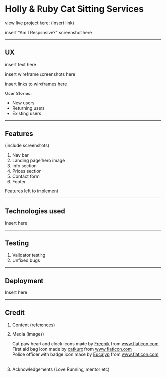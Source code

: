 # Holly & Ruby Cat Sitting Services

view live project here: (insert link)

insert "Am I Responsive?" screenshot here

------

## UX

insert text here 

insert wireframe screenshots here

insert links to wireframes here

User Stories: 
- New users
- Returning users
- Existing users

------

## Features 

(include screenshots)

1. Nav bar
2. Landing page/hero image
3. Info section
4. Prices section
5. Contact form
6. Footer 

Features left to implement

------

## Technologies used

Insert here

------

## Testing

1. Validator testing
2. Unfixed bugs

------

## Deployment 

Insert here

------

## Credit 

1. Content (references)

2. Media (images)
    <div>Cat paw heart and clock icons made by <a href="https://www.freepik.com" title="Freepik">Freepik</a> from <a href="https://www.flaticon.com/" title="Flaticon">www.flaticon.com</a></div>
    <div>First aid bag icon made by <a href="https://www.flaticon.com/authors/catkuro" title="catkuro">catkuro</a> from <a href="https://www.flaticon.com/" title="Flaticon">www.flaticon.com</a></div>
    <div>Police officer with badge icon made by <a href="https://www.flaticon.com/authors/eucalyp" title="Eucalyp">Eucalyp</a> from <a href="https://www.flaticon.com/" title="Flaticon">www.flaticon.com</a></div>
    <br>
3. Acknowledgements (Love Running, mentor etc)
